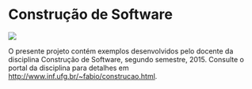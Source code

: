 # Construção de Software
[<img src="https://api.travis-ci.org/kyriosdata/construcao.svg?branch=master">](https://travis-ci.org/kyriosdata/construcao)

O presente projeto contém exemplos desenvolvidos pelo docente da disciplina Construção de Software, segundo semestre, 2015. Consulte o portal da disciplina para detalhes em http://www.inf.ufg.br/~fabio/construcao.html. 
